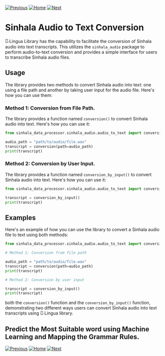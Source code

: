 [![Previous](https://img.shields.io/badge/previous-green.svg)](https://github.com/SupunGurusinghe/SinlinguaDocumentation/tree/main/1.%20Singlish%20to%20Sinhala%20Text%20Conversion/README.md)
[![Home](https://img.shields.io/badge/home-orange.svg)](https://github.com/SupunGurusinghe/SinlinguaDocumentation/blob/main/README.md)
[![Next](https://img.shields.io/badge/next-blue.svg)](https://github.com/SupunGurusinghe/SinlinguaDocumentation/tree/main/3.%20Sinhala%20Grammar%20Conversion/README.md)

# Sinhala Audio to Text Conversion

සිංLingua Library has the capability to facilitate the conversion of Sinhala audio into text transcripts. This utilizes the `sinhala_audio` package to perform audio-to-text conversion and provides a simple interface for users to transcribe Sinhala audio files.

## Usage

The library provides two methods to convert Sinhala audio into text: one using a file path and another by taking user input for the audio file. Here's how you can use them:

### Method 1: Conversion from File Path. 

The library provides a function named `conversion()` to convert Sinhala audio into text. Here's how you can use it:

```python
from sinhala_data_processor.sinhala_audio.audio_to_text import conversion

audio_path = "path/to/audio/file.wav"
transcript = conversion(path=audio_path)
print(transcript)
```

### Method 2: Conversion by User Input. 

The library provides a function named `conversion_by_input()` to convert Sinhala audio into text. Here's how you can use it:

```python
from sinhala_data_processor.sinhala_audio.audio_to_text import conversion_by_input

transcript = conversion_by_input()
print(transcript)
```



## Examples

Here's an example of how you can use the library to convert a Sinhala audio file to text using both methods:

```python
from sinhala_data_processor.sinhala_audio.audio_to_text import conversion, conversion_by_input

# Method 1: Conversion from file path

audio_path = "path/to/audio/file.wav"
transcript = conversion(path=audio_path)
print(transcript)

# Method 2: Conversion by user input

transcript = conversion_by_input()
print(transcript)
```
both the `conversion()` function and the `conversion_by_input()` function, demonstrating two different ways users can convert Sinhala audio into text transcripts using සිංLingua library. 

## Predict the Most Suitable word using Machine Learning and Mapping the Grammar Rules.
[![Previous](https://img.shields.io/badge/previous-green.svg)](https://github.com/SupunGurusinghe/SinlinguaDocumentation/tree/main/1.%20Singlish%20to%20Sinhala%20Text%20Conversion/README.md)
[![Home](https://img.shields.io/badge/home-orange.svg)](https://github.com/SupunGurusinghe/SinlinguaDocumentation/blob/main/README.md)
[![Next](https://img.shields.io/badge/next-blue.svg)](https://github.com/SupunGurusinghe/SinlinguaDocumentation/tree/main/3.%20Sinhala%20Grammar%20Conversion/README.md)
